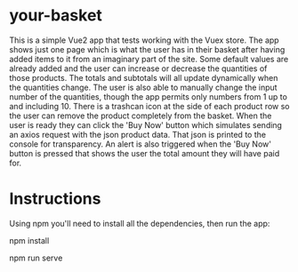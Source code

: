 # your-basket

This is a simple Vue2 app that tests working with the Vuex store. The app shows just one page which is what the user has in their basket after having added items to it from an imaginary part of the site. Some default values are already added and the user can increase or decrease the quantities of those products. The totals and subtotals will all update dynamically when the quantities change. The user is also able to manually change the input number of the quantities, though the app permits only numbers from 1 up to and including 10. There is a trashcan icon at the side of each product row so the user can remove the product completely from the basket. When the user is ready they can click the 'Buy Now' button which simulates sending an axios request with the json product data. That json is printed to the console for transparency. An alert is also triggered when the 'Buy Now' button is pressed that shows the user the total amount they will have paid for.

# Instructions

Using npm you'll need to install all the dependencies, then run the app:

npm install

npm run serve
